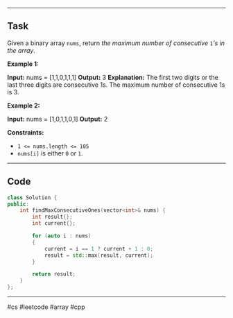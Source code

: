 ___
## Task
Given a binary array `nums`, return _the maximum number of consecutive_ `1`_'s in the array_.

**Example 1:**

**Input:** nums = [1,1,0,1,1,1]
**Output:** 3
**Explanation:** The first two digits or the last three digits are consecutive 1s. The maximum number of consecutive 1s is 3.

**Example 2:**

**Input:** nums = [1,0,1,1,0,1]
**Output:** 2

**Constraints:**

- `1 <= nums.length <= 105`
- `nums[i]` is either `0` or `1`.
___
## Code
```cpp
class Solution {
public:
    int findMaxConsecutiveOnes(vector<int>& nums) {
        int result{};
        int current{};

        for (auto i : nums)
        {
            current = i == 1 ? current + 1 : 0;
            result = std::max(result, current);
        }

        return result;
    }
};
```
___
#cs #leetcode #array #cpp